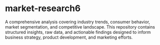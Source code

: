 # market-research6
A comprehensive analysis covering industry trends, consumer behavior, market segmentation, and competitive landscape. This repository contains structured insights, raw data, and actionable findings designed to inform business strategy, product development, and marketing efforts.  

